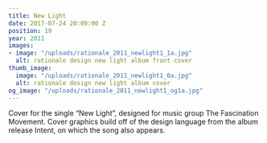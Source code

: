 ```yaml
---
title: New Light
date: 2017-07-24 20:09:00 Z
position: 19
year: 2011
images:
- image: "/uploads/rationale_2011_newlight1_1a.jpg"
  alt: rationale design new light album front cover
thumb_image:
  image: "/uploads/rationale_2011_newlight1_0a.jpg"
  alt: rationale design new light album cover
og_image: "/uploads/rationale_2011_newlight1_og1a.jpg"
---
```


Cover for the single “New Light”, designed for music group The Fascination Movement. Cover graphics build off of the design language from the album release Intent, on which the song also appears.